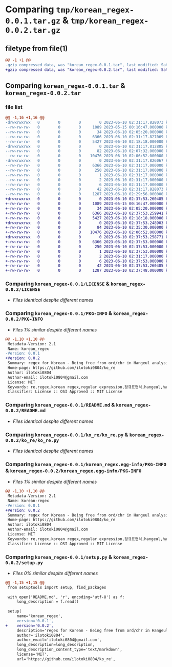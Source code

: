 # Comparing `tmp/korean_regex-0.0.1.tar.gz` & `tmp/korean_regex-0.0.2.tar.gz`

## filetype from file(1)

```diff
@@ -1 +1 @@
-gzip compressed data, was "korean_regex-0.0.1.tar", last modified: Sat Jun 10 02:31:17 2023, max compression
+gzip compressed data, was "korean_regex-0.0.2.tar", last modified: Sat Jun 10 02:37:53 2023, max compression
```

## Comparing `korean_regex-0.0.1.tar` & `korean_regex-0.0.2.tar`

### file list

```diff
@@ -1,16 +1,16 @@
-drwxrwxrwx   0        0        0        0 2023-06-10 02:31:17.828073 korean_regex-0.0.1/
--rw-rw-rw-   0        0        0     1089 2023-05-15 00:16:47.000000 korean_regex-0.0.1/LICENSE
--rw-rw-rw-   0        0        0       34 2023-06-10 02:05:20.000000 korean_regex-0.0.1/MANIFEST.in
--rw-rw-rw-   0        0        0     6366 2023-06-10 02:31:17.827069 korean_regex-0.0.1/PKG-INFO
--rw-rw-rw-   0        0        0     5427 2023-06-10 02:18:18.000000 korean_regex-0.0.1/README.md
-drwxrwxrwx   0        0        0        0 2023-06-10 02:31:17.812805 korean_regex-0.0.1/ko_re/
--rw-rw-rw-   0        0        0       82 2023-06-10 02:07:32.000000 korean_regex-0.0.1/ko_re/__init__.py
--rw-rw-rw-   0        0        0    10476 2023-06-10 02:06:52.000000 korean_regex-0.0.1/ko_re/ko_re.py
-drwxrwxrwx   0        0        0        0 2023-06-10 02:31:17.826067 korean_regex-0.0.1/korean_regex.egg-info/
--rw-rw-rw-   0        0        0     6366 2023-06-10 02:31:17.000000 korean_regex-0.0.1/korean_regex.egg-info/PKG-INFO
--rw-rw-rw-   0        0        0      250 2023-06-10 02:31:17.000000 korean_regex-0.0.1/korean_regex.egg-info/SOURCES.txt
--rw-rw-rw-   0        0        0        1 2023-06-10 02:31:17.000000 korean_regex-0.0.1/korean_regex.egg-info/dependency_links.txt
--rw-rw-rw-   0        0        0        2 2023-06-10 02:31:17.000000 korean_regex-0.0.1/korean_regex.egg-info/not-zip-safe
--rw-rw-rw-   0        0        0        6 2023-06-10 02:31:17.000000 korean_regex-0.0.1/korean_regex.egg-info/top_level.txt
--rw-rw-rw-   0        0        0       42 2023-06-10 02:31:17.828073 korean_regex-0.0.1/setup.cfg
--rw-rw-rw-   0        0        0     1287 2023-06-10 02:29:56.000000 korean_regex-0.0.1/setup.py
+drwxrwxrwx   0        0        0        0 2023-06-10 02:37:53.260485 korean_regex-0.0.2/
+-rw-rw-rw-   0        0        0     1089 2023-05-15 00:16:47.000000 korean_regex-0.0.2/LICENSE
+-rw-rw-rw-   0        0        0       34 2023-06-10 02:05:20.000000 korean_regex-0.0.2/MANIFEST.in
+-rw-rw-rw-   0        0        0     6366 2023-06-10 02:37:53.259941 korean_regex-0.0.2/PKG-INFO
+-rw-rw-rw-   0        0        0     5427 2023-06-10 02:18:18.000000 korean_regex-0.0.2/README.md
+drwxrwxrwx   0        0        0        0 2023-06-10 02:37:53.248903 korean_regex-0.0.2/ko_re/
+-rw-rw-rw-   0        0        0       84 2023-06-10 02:35:30.000000 korean_regex-0.0.2/ko_re/__init__.py
+-rw-rw-rw-   0        0        0    10476 2023-06-10 02:06:52.000000 korean_regex-0.0.2/ko_re/ko_re.py
+drwxrwxrwx   0        0        0        0 2023-06-10 02:37:53.258771 korean_regex-0.0.2/korean_regex.egg-info/
+-rw-rw-rw-   0        0        0     6366 2023-06-10 02:37:53.000000 korean_regex-0.0.2/korean_regex.egg-info/PKG-INFO
+-rw-rw-rw-   0        0        0      250 2023-06-10 02:37:53.000000 korean_regex-0.0.2/korean_regex.egg-info/SOURCES.txt
+-rw-rw-rw-   0        0        0        1 2023-06-10 02:37:53.000000 korean_regex-0.0.2/korean_regex.egg-info/dependency_links.txt
+-rw-rw-rw-   0        0        0        2 2023-06-10 02:31:17.000000 korean_regex-0.0.2/korean_regex.egg-info/not-zip-safe
+-rw-rw-rw-   0        0        0        6 2023-06-10 02:37:53.000000 korean_regex-0.0.2/korean_regex.egg-info/top_level.txt
+-rw-rw-rw-   0        0        0       42 2023-06-10 02:37:53.260485 korean_regex-0.0.2/setup.cfg
+-rw-rw-rw-   0        0        0     1287 2023-06-10 02:37:48.000000 korean_regex-0.0.2/setup.py
```

### Comparing `korean_regex-0.0.1/LICENSE` & `korean_regex-0.0.2/LICENSE`

 * *Files identical despite different names*

### Comparing `korean_regex-0.0.1/PKG-INFO` & `korean_regex-0.0.2/PKG-INFO`

 * *Files 1% similar despite different names*

```diff
@@ -1,10 +1,10 @@
 Metadata-Version: 2.1
 Name: korean_regex
-Version: 0.0.1
+Version: 0.0.2
 Summary: regex for Korean - Being free from ord/chr in Hangeul analysis.
 Home-page: https://github.com/ilotoki0804/ko_re
 Author: ilotoki0804
 Author-email: ilotoki0804@gmail.com
 License: MIT
 Keywords: re,regex,korean regex,regular expression,정규표현식,hangeul,hangul,hangeul analysis
 Classifier: License :: OSI Approved :: MIT License
```

### Comparing `korean_regex-0.0.1/README.md` & `korean_regex-0.0.2/README.md`

 * *Files identical despite different names*

### Comparing `korean_regex-0.0.1/ko_re/ko_re.py` & `korean_regex-0.0.2/ko_re/ko_re.py`

 * *Files identical despite different names*

### Comparing `korean_regex-0.0.1/korean_regex.egg-info/PKG-INFO` & `korean_regex-0.0.2/korean_regex.egg-info/PKG-INFO`

 * *Files 1% similar despite different names*

```diff
@@ -1,10 +1,10 @@
 Metadata-Version: 2.1
 Name: korean-regex
-Version: 0.0.1
+Version: 0.0.2
 Summary: regex for Korean - Being free from ord/chr in Hangeul analysis.
 Home-page: https://github.com/ilotoki0804/ko_re
 Author: ilotoki0804
 Author-email: ilotoki0804@gmail.com
 License: MIT
 Keywords: re,regex,korean regex,regular expression,정규표현식,hangeul,hangul,hangeul analysis
 Classifier: License :: OSI Approved :: MIT License
```

### Comparing `korean_regex-0.0.1/setup.py` & `korean_regex-0.0.2/setup.py`

 * *Files 0% similar despite different names*

```diff
@@ -1,15 +1,15 @@
 from setuptools import setup, find_packages
 
 with open('README.md', 'r', encoding='utf-8') as f:
     long_description = f.read()
 
 setup(
     name='korean_regex',
-    version='0.0.1',
+    version='0.0.2',
     description='regex for Korean - Being free from ord/chr in Hangeul analysis.',
     author='ilotoki0804',
     author_email='ilotoki0804@gmail.com',
     long_description=long_description,
     long_description_content_type='text/markdown',
     license='MIT',
     url='https://github.com/ilotoki0804/ko_re',
```

